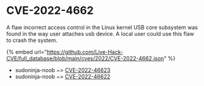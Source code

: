 # CVE-2022-4662

A flaw incorrect access control in the Linux kernel USB core subsystem was found in the way user attaches usb device. A local user could use this flaw to crash the system.

{% embed url="https://github.com/Live-Hack-CVE/full_database/blob/main/cves/2022/CVE-2022-4662.json" %}


* sudoninja-noob ~> [CVE-2022-46623](https://www.alice-snow.ru/2022/database/cve-2022-4662/cve-2022-46623-sudoninja-noob)
* sudoninja-noob ~> [CVE-2022-46622](https://www.alice-snow.ru/2022/database/cve-2022-4662/cve-2022-46622-sudoninja-noob)